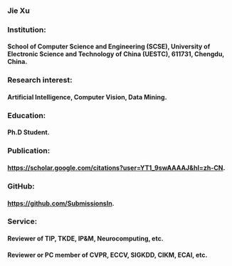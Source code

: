 ### Jie Xu
### Institution:
#### School of Computer Science and Engineering (SCSE), University of Electronic Science and Technology of China (UESTC), 611731, Chengdu, China.
### Research interest:
#### Artificial Intelligence, Computer Vision, Data Mining.
### Education:
#### Ph.D Student.
### Publication:
#### <https://scholar.google.com/citations?user=YT1_9swAAAAJ&hl=zh-CN>.
### GitHub:
#### <https://github.com/SubmissionsIn>.
### Service:
#### Reviewer of TIP, TKDE, IP&M, Neurocomputing, etc. 
#### Reviewer or PC member of CVPR, ECCV, SIGKDD, CIKM, ECAI, etc.
